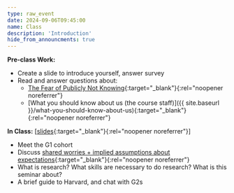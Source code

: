 ```yaml
---
type: raw_event
date: 2024-09-06T09:45:00
name: Class
description: 'Introduction'
hide_from_announcments: true
---
```


**Pre-class Work:**
* Create a slide to introduce yourself, answer survey
* Read and answer questions about:
  * [The Fear of Publicly Not Knowing](https://medium.com/bucknell-hci/the-fear-of-publicly-not-knowing-239e1b7a39f3){:target="_blank"}{:rel="noopener noreferrer"}
  * [What you should know about us (the course staff)]({{ site.baseurl }}/what-you-should-know-about-us){:target="_blank"}{:rel="noopener noreferrer"}

**In Class:** \[[slides](https://docs.google.com/presentation/d/1LgyXjic-lmBU3LXjQalKmXIiyZISX-U71Z0y3bnyy1g/edit?usp=sharing){:target="_blank"}{:rel="noopener noreferrer"}\]
* Meet the G1 cohort
* Discuss [shared worries + implied assumptions about expectations](https://docs.google.com/document/d/1K8hvvaL9XmoDkbzBFKALfp1l3WQVhooQ_pTSBQH5BbU/edit#){:target="_blank"}{:rel="noopener noreferrer"}
* What is research? What skills are necessary to do research? What is this seminar about?
* A brief guide to Harvard, and chat with G2s
